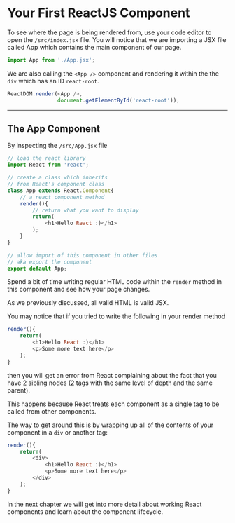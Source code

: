 # Your First ReactJS Component

To see where the page is being rendered from, use your code editor to open the `/src/index.jsx` file. You will notice that we are importing a JSX file called App which contains the main component of our page.

```javascript
import App from './App.jsx';
```

We are also calling the `<App />` component and rendering it within the the `div` which has an ID `react-root`.

```javascript
ReactDOM.render(<App />, 
                document.getElementById('react-root'));
```

----

## The App Component

By inspecting the `/src/App.jsx` file

```javascript
// load the react library
import React from 'react';

// create a class which inherits 
// from React's component class
class App extends React.Component{
    // a react component method
    render(){
        // return what you want to display
        return(
            <h1>Hello React :)</h1>
        );
    }
}

// allow import of this component in other files
// aka export the component
export default App;
```

Spend a bit of time writing regular HTML code within the `render` method in this component and see how your page changes.

As we previously discussed, all valid HTML is valid JSX.

You may notice that if you tried to write the following in your render method

```javascript
render(){
    return(
        <h1>Hello React :)</h1>
        <p>Some more text here</p>
    );
}
```

then you will get an error from React complaining about the fact that you have 2 sibling nodes (2 tags with the same level of depth and the same parent). 

This happens because React treats each component as a single tag to be called from other components.

The way to get around this is by wrapping up all of the contents of your component in a `div` or another tag:

```javascript
render(){
    return(
        <div>
            <h1>Hello React :)</h1>
            <p>Some more text here</p>
        </div>
    );
}
```

In the next chapter we will get into more detail about working React components and learn about the component lifecycle.


